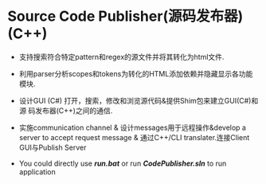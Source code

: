 # Source Code Publisher(源码发布器) (C++) 

- 支持搜索符合特定pattern和regex的源文件并将其转化为html文件. 

- 利用parser分析scopes和tokens为转化的HTML添加依赖并隐藏显示各功能模块.

- 设计GUI (C#) 打开，搜索，修改和浏览源代码&提供Shim包来建立GUI(C#)和源 码发布器(C++)之间的通信.

- 实施communication channel & 设计messages用于远程操作&develop a server to accept request message & 通过C++/CLI translater.连接Client GUI与Publish Server

- You could directly use ***run.bat*** or run ***CodePublisher.sln*** to run application

